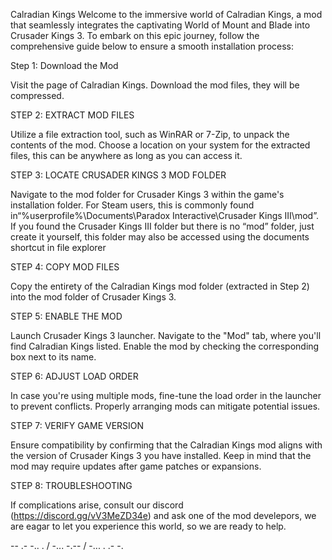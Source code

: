 Calradian Kings
Welcome to the immersive world of Calradian Kings, a mod that seamlessly integrates the captivating World of Mount and Blade into Crusader Kings 3. To embark on this epic journey, follow the comprehensive guide below to ensure a smooth installation process:

Step 1: Download the Mod

Visit the page of Calradian Kings. Download the mod files, they will be compressed.

STEP 2: EXTRACT MOD FILES

Utilize a file extraction tool, such as WinRAR or 7-Zip, to unpack the contents of the mod. Choose a location on your system for the extracted files, this can be anywhere as long as you can access it.

STEP 3: LOCATE CRUSADER KINGS 3 MOD FOLDER

Navigate to the mod folder for Crusader Kings 3 within the game's installation folder. For Steam users, this is commonly found in“%userprofile%\Documents\Paradox Interactive\Crusader Kings III\mod”. If you found the Crusader Kings III folder but there is no “mod” folder, just create it yourself, this folder may also be accessed using the documents shortcut in file explorer

STEP 4: COPY MOD FILES

Copy the entirety of the Calradian Kings mod folder (extracted in Step 2) into the mod folder of Crusader Kings 3.

STEP 5: ENABLE THE MOD

Launch Crusader Kings 3 launcher. Navigate to the "Mod" tab, where you'll find Calradian Kings listed. Enable the mod by checking the corresponding box next to its name.

STEP 6: ADJUST LOAD ORDER

In case you're using multiple mods, fine-tune the load order in the launcher to prevent conflicts. Properly arranging mods can mitigate potential issues.

STEP 7: VERIFY GAME VERSION

Ensure compatibility by confirming that the Calradian Kings mod aligns with the version of Crusader Kings 3 you have installed. Keep in mind that the mod may require updates after game patches or expansions.

STEP 8: TROUBLESHOOTING

If complications arise, consult our discord (https://discord.gg/vV3MeZD34e) and ask one of the mod develepors, we are eagar to let you experience this world, so we are ready to help.

-- .- -.. . / -... -.-- / -... . .- -.
